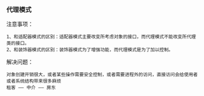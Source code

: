 ### 代理模式


注意事项：

    1、和适配器模式的区别：适配器模式主要改变所考虑对象的接口，而代理模式不能改变所代理类的接口。
    2、和装饰器模式的区别：装饰器模式为了增强功能，而代理模式是为了加以控制。

解决问题：

    对象创建开销很大，或者某些操作需要安全控制，或者需要进程外的访问，直接访问会给使用者或者系统结构带来很多麻烦
    租客 —— 中介 —— 房东